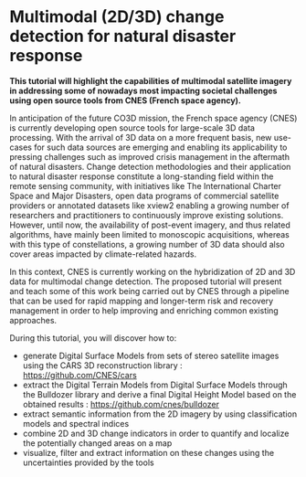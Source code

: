 # Multimodal (2D/3D) change detection for natural disaster response </h1>

**This tutorial will highlight the capabilities of multimodal satellite imagery in addressing some of nowadays most impacting societal challenges using open source tools from CNES (French space agency).**

In anticipation of the future CO3D mission, the French space agency (CNES) is currently developing open source tools for large-scale 3D data processing. With the arrival of 3D data on a more frequent basis, new use-cases for such data sources are emerging and enabling its applicability to pressing challenges such as improved crisis management in the aftermath of natural disasters. Change detection methodologies and their application to natural disaster response constitute a long-standing field within the remote sensing community, with initiatives like The International Charter Space and Major Disasters, open data programs of commercial satellite providers or annotated datasets like xview2 enabling a growing number of researchers and practitioners to continuously improve existing solutions. However, until now, the availability of post-event imagery, and thus related algorithms, have mainly been limited to monoscopic acquisitions, whereas with this type of constellations, a growing number of 3D data should also cover areas impacted by climate-related hazards.

In this context, CNES is currently working on the hybridization of 2D and 3D data for multimodal change detection. The proposed tutorial will present and teach some of this work being carried out by CNES through a pipeline that can be used for rapid mapping and longer-term risk and recovery management in order to help improving and enriching common existing approaches.

During this tutorial, you will discover how to:
- generate Digital Surface Models from sets of stereo satellite images using the CARS 3D reconstruction library : https://github.com/CNES/cars
- extract the Digital Terrain Models from Digital Surface Models through the Bulldozer library and derive a final Digital Height Model based on the obtained results : https://github.com/cnes/bulldozer
- extract semantic information from the 2D imagery by using classification models and spectral indices
- combine 2D and 3D change indicators in order to quantify and localize the potentially changed areas on a map
- visualize, filter and extract information on these changes using the uncertainties provided by the tools